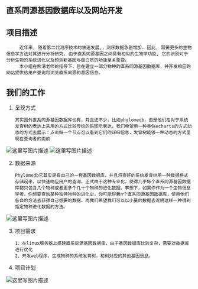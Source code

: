 **直系同源基因数据库以及网站开发**
-------------------

 项目描述
------

		 近年来, 随着第二代测序技术的快速发展,，测序数据急剧增加. 因此, 需要更多的生物信息学方法对其进行分析研究. 由于直系同源基因之间具有相似的生物学功能, 它的识别对于分析生物的系统进化以及预测新基因与蛋白质的功能至关重要。
		 本小组在熊清老师的指导下，旨在建立一部分物种的直系同源基因数据库，并开发相应的网站提供给用户查询和浏览直系同源的基因信息。 
 
 

我们的工作
-------

 1. 呈现方式

		其实国外直系同源基因数据库也有，并且还不少，比如phylomedb，但是他们在对于系统发育树的表达上采用的方式比较传统的贴图示表达，我们希望用一种类似echarts的方式动态的方式去展示：点击每一个节点可以看到它们的详细信息，发育树能够一种动态的方式呈现在查询者的面前 
![这里写图片描述](http://img.blog.csdn.net/20160407183327741)
![这里写图片描述](http://img.blog.csdn.net/20160407183346823)

 2. 数据来源

		Phylomedb它其实是有自己的一套基因数据库，并且将查好的系统发育树用一种数据格式存储起来，以快速响应用户的查询。正式由于这种专业化，使得几乎每个直系同源基因数据库都只包含几个物种或者更多个几十个物种的进化数据。事想下，如果你作为一个生物信息学者，你想要查询某种独特物种的进化史，你可能得着n个直系同源基因数据库，使用他们各自的方法去获得自己想要的数据。而我们希望我们可以以小量的数据去说明这样一种得到指定物种进化数据的方法。
![这里写图片描述](http://img.blog.csdn.net/20160407183711043)

 3. 项目需求
 
		1、在linux服务器上搭建直系同源基因数据库，由于基因数据库比较复杂，需要对数据库进行优化
		2、开发web程序，生成物种的系统发育树，和树对应的其他基因信息。

 4. 项目计划
 
 ![这里写图片描述](http://img.blog.csdn.net/20160407184041185)